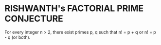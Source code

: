 # RISHWANTH's FACTORIAL PRIME CONJECTURE

For every integer n > 2, there exist primes p, q such that n! = p + q or n! = p - q (or both).

